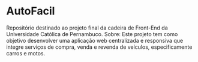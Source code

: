 # AutoFacil
Repositório destinado ao projeto final da cadeira de Front-End da Universidade Católica de Pernambuco.
Sobre: Este projeto tem como objetivo desenvolver uma aplicação web centralizada e responsiva que integre serviços de compra, venda e revenda de veículos, especificamente carros e motos.
